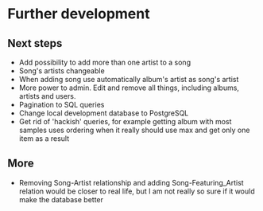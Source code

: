 # Further development

## Next steps
- Add possibility to add more than one artist to a song
- Song's artists changeable
- When adding song use automatically album's artist as song's artist
- More power to admin. Edit and remove all things, including albums, artists and users.
- Pagination to SQL queries
- Change local development database to PostgreSQL
- Get rid of 'hackish' queries, for example getting album with most samples uses ordering when it really should use max and get only one item as a result



## More
- Removing Song-Artist relationship and adding Song-Featuring_Artist relation would be closer to real life, but I am not really so sure if it would make the database better